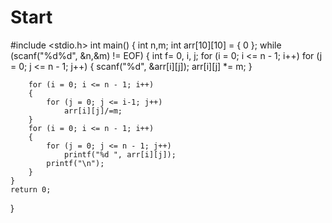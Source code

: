 # Start
#include <stdio.h>
int main()
{
	int n,m;
	int arr[10][10] = { 0 };
	while (scanf("%d%d", &n,&m) != EOF)
	{
		int f= 0, i, j;
		for (i = 0; i <= n - 1; i++)
			for (j = 0; j <= n - 1; j++)
			{
				scanf("%d", &arr[i][j]);
				arr[i][j] *= m;
			}

		for (i = 0; i <= n - 1; i++)
		{
			for (j = 0; j <= i-1; j++)
				arr[i][j]/=m;
		}
		for (i = 0; i <= n - 1; i++)
		{
			for (j = 0; j <= n - 1; j++)
				printf("%d ", arr[i][j]);
			printf("\n");
		}
	}
	return 0;
}
